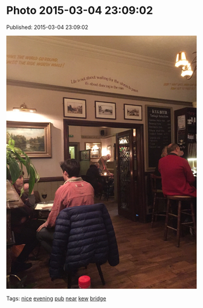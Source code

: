 
# Photo 2015-03-04 23:09:02

Published: 2015-03-04 23:09:02

![](112731739222-0.jpg)

Tags: [nice](tag-nice.md) [evening](tag-evening.md) [pub](tag-pub.md) [near](tag-near.md) [kew](tag-kew.md) [bridge](tag-bridge.md)
